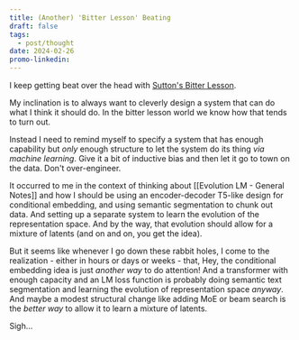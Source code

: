 ```yaml
---
title: (Another) 'Bitter Lesson' Beating
draft: false
tags:
  - post/thought
date: 2024-02-26
promo-linkedin:
---
```

I keep getting beat over the head with [Sutton's Bitter Lesson](https://www.cs.utexas.edu/~eunsol/courses/data/bitter_lesson.pdf).

My inclination is to always want to cleverly design a system that can do what I think it should do. In the bitter lesson world we know how that tends to turn out.

Instead I need to remind myself to specify a system that has enough capability but *only* enough structure to let the system do its thing *via machine learning*. Give it a bit of inductive bias and then let it go to town on the data. Don't over-engineer.

It occurred to me in the context of thinking about [[Evolution LM - General Notes]] and how I should be using an encoder-decoder T5-like design for conditional embedding, and using semantic segmentation to chunk out data. And setting up a separate system to learn the evolution of the representation space. And by the way, that evolution should allow for a mixture of latents (and on and on, you get the idea).

But it seems like whenever I go down these rabbit holes, I come to the realization - either in hours or days or weeks - that, Hey, the conditional embedding idea is just *another way* to do attention! And a transformer with enough capacity and an LM loss function is probably doing semantic text segmentation and learning the evolution of representation space *anyway*. And maybe a modest structural change like adding MoE or beam search is the *better way* to allow it to learn a mixture of latents.

Sigh...